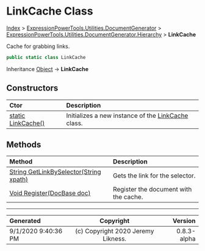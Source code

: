 ﻿# LinkCache Class

[Index](../index.md) > [ExpressionPowerTools.Utilities.DocumentGenerator](ExpressionPowerTools.Utilities.DocumentGenerator.a.md) > [ExpressionPowerTools.Utilities.DocumentGenerator.Hierarchy](ExpressionPowerTools.Utilities.DocumentGenerator.Hierarchy.n.md) > **LinkCache**

Cache for grabbing links.

```csharp
public static class LinkCache
```

Inheritance [Object](https://docs.microsoft.com/dotnet/api/system.object) → **LinkCache**

## Constructors

| Ctor | Description |
| :-- | :-- |
| [static LinkCache()](ExpressionPowerTools.Utilities.DocumentGenerator.Hierarchy.LinkCache.ctor.md#static-linkcache) | Initializes a new instance of the [LinkCache](ExpressionPowerTools.Utilities.DocumentGenerator.Hierarchy.LinkCache.cs.md) class. |
## Methods

| Method | Description |
| :-- | :-- |
| [String GetLinkBySelector(String xpath)](ExpressionPowerTools.Utilities.DocumentGenerator.Hierarchy.LinkCache.GetLinkBySelector.m.md) | Gets the link for the selector. |
| [Void Register(DocBase doc)](ExpressionPowerTools.Utilities.DocumentGenerator.Hierarchy.LinkCache.Register.m.md) | Register the document with the cache. |

---

| Generated | Copyright | Version |
| :-- | :-: | --: |
| 9/1/2020 9:40:36 PM | (c) Copyright 2020 Jeremy Likness. | 0.8.3-alpha |
